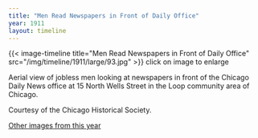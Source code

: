```yaml
---
title: "Men Read Newspapers in Front of Daily Office"
year: 1911
layout: timeline
---
```


{{< image-timeline title="Men Read Newspapers in Front of Daily Office" src="/img/timeline/1911/large/93.jpg" >}}
click on image to enlarge

Aerial view of jobless men looking at newspapers in front of the Chicago Daily News office at 15 North Wells Street in the Loop community area of Chicago. 

Courtesy of the Chicago Historical Society. 

[Other images from this year](/historical/timeline/1911)
